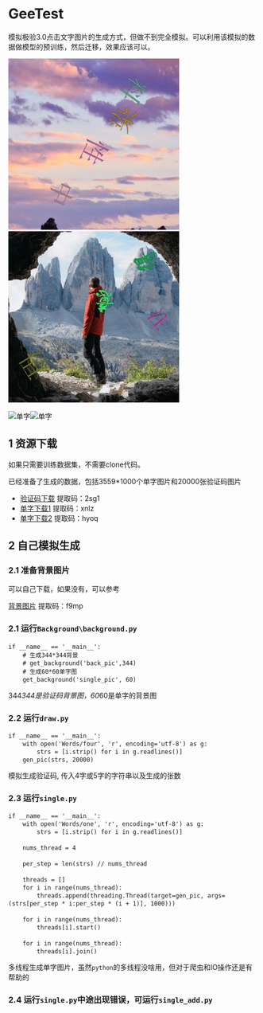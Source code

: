 # GeeTest
模拟极验3.0点击文字图片的生成方式，但做不到完全模拟。可以利用该模拟的数据做模型的预训练，然后迁移，效果应该可以。

![验证码](https://github.com/gaoming95/GeeTest/blob/master/result/0.jpg)![验证码](https://github.com/gaoming95/GeeTest/blob/master/result/1.jpg)

![单字](https://github.com/gaoming95/GeeTest/blob/master/Single/%E5%95%8A/0.jpg)![单字](https://github.com/gaoming95/GeeTest/blob/master/Single/%E5%95%8A/1.jpg)


## 1 资源下载
如果只需要训练数据集，不需要clone代码。

已经准备了生成的数据，包括3559*1000个单字图片和20000张验证码图片

- [验证码下载](https://pan.baidu.com/s/142SgYSAuIbWDUrlTyiSfiA) 提取码：2sg1
- [单字下载1](https://pan.baidu.com/s/1xWYrSf1EhG8YAaHmDQvfbA) 提取码：xnlz
- [单字下载2](https://pan.baidu.com/s/1JOZHQ0ACcK8CldiLoiUhlQ) 提取码：hyoq

## 2 自己模拟生成
### 2.1 准备背景图片
可以自己下载，如果没有，可以参考

[背景图片](https://pan.baidu.com/s/1OSmOaD7mWeBYbH_5XldEbA) 提取码：f9mp

### 2.1 运行`Background\background.py`
```
if __name__ == '__main__':
    # 生成344*344背景
    # get_background('back_pic',344)
    # 生成60*60单字图
    get_background('single_pic', 60)
```
344*344是验证码背景图，60*60是单字的背景图

### 2.2 运行`draw.py`
```
if __name__ == '__main__':
    with open('Words/four', 'r', encoding='utf-8') as g:
        strs = [i.strip() for i in g.readlines()]
    gen_pic(strs, 20000)
```
模拟生成验证码, 传入4字或5字的字符串以及生成的张数

### 2.3 运行`single.py`
```
if __name__ == '__main__':
    with open('Words/one', 'r', encoding='utf-8') as g:
        strs = [i.strip() for i in g.readlines()]

    nums_thread = 4

    per_step = len(strs) // nums_thread

    threads = []
    for i in range(nums_thread):
        threads.append(threading.Thread(target=gen_pic, args=(strs[per_step * i:per_step * (i + 1)], 1000)))

    for i in range(nums_thread):
        threads[i].start()

    for i in range(nums_thread):
        threads[i].join()
```
多线程生成单字图片，虽然`python`的多线程没啥用，但对于爬虫和IO操作还是有帮助的

### 2.4 运行`single.py`中途出现错误，可运行`single_add.py`
